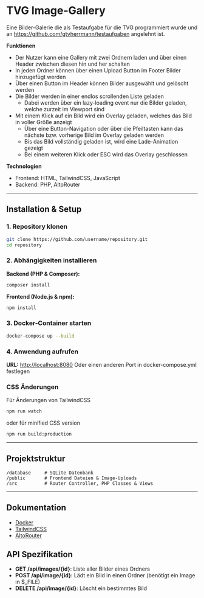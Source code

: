 # TVG Image-Gallery

Eine Bilder-Galerie die als Testaufgabe für die TVG programmiert wurde
und an https://github.com/gtvherrmann/testaufgaben angelehnt ist. 

**Funktionen**
- Der Nutzer kann eine Gallery mit zwei Ordnern laden und 
über einen Header zwischen diesen hin und her schalten
- In jeden Ordner können über einen Upload Button im Footer Bilder 
hinzugefügt werden
- Über einen Button im Header können Bilder ausgewählt und gelöscht werden
- Die Bilder werden in einer endlos scrollenden Liste geladen 
  - Dabei werden über ein lazy-loading event nur die Bilder geladen, 
  welche zurzeit im Viewport sind
- Mit einem Klick auf ein Bild wird ein Overlay geladen, welches das Bild 
in voller Größe anzeigt
  - Über eine Button-Navigation oder über die Pfeiltasten kann das nächste 
  bzw. vorherige Bild im Overlay geladen werden
  - Bis das Bild vollständig geladen ist, wird eine Lade-Animation gezeigt
  - Bei einem weiteren Klick oder ESC wird das Overlay geschlossen

**Technologien**
- Frontend: HTML, TailwindCSS, JavaScript
- Backend: PHP, AltoRouter


---

## Installation & Setup

### 1. Repository klonen
```bash
git clone https://github.com/username/repository.git
cd repository
```

### 2. Abhängigkeiten installieren

**Backend (PHP & Composer):**
```bash
composer install
```

**Frontend (Node.js & npm):**
```bash
npm install
```

### 3. Docker-Container starten
```bash
docker-compose up --build
```

### 4. Anwendung aufrufen
**URL:** [http://localhost:8080](http://localhost:8080)
Oder einen anderen Port in docker-compose.yml festlegen

### CSS Änderungen 
Für Änderungen von TailwindCSS 
```bash
npm run watch
```
oder für minified CSS version
```bash
npm run build:production
```


---

## Projektstruktur
```
/database     # SQLite Datenbank
/public       # Frontend Dateien & Image-Uploads
/src          # Router Controller, PHP Classes & Views
```

---

## Dokumentation
- [Docker](https://docs.docker.com/)
- [TailwindCSS](https://tailwindcss.com/)
- [AltoRouter](https://github.com/dannyvankooten/AltoRouter/tree/master)

## API Spezifikation
- **GET /api/images/{id}**: Liste aller Bilder eines Ordners
- **POST /api/image/{id}**: Lädt ein Bild in einen Ordner (benötigt ein Image in $_FILE) 
- **DELETE /api/image/{id}**: Löscht ein bestimmtes Bild


